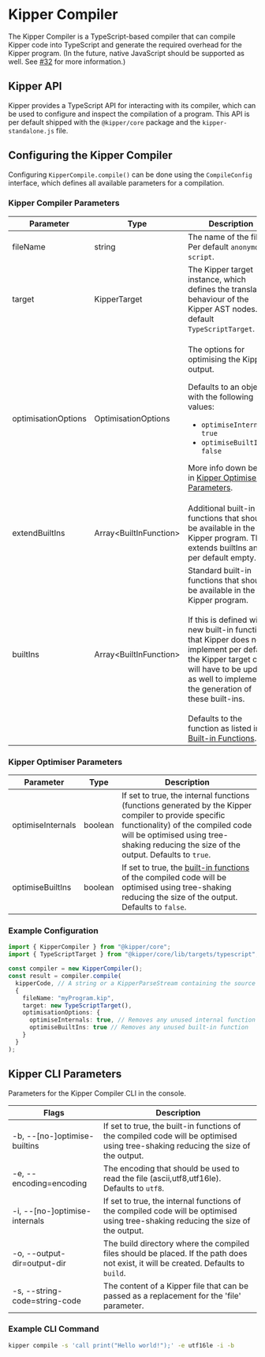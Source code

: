 # Kipper Compiler

The Kipper Compiler is a TypeScript-based compiler that can compile Kipper code into TypeScript and generate the required overhead for the Kipper program. (In the future, native JavaScript should be supported as well. See [#32](https://github.com/Luna-Klatzer/Kipper/issues/32) for more information.)

## Kipper API

Kipper provides a TypeScript API for interacting with its compiler, which can be used to configure and inspect the compilation of a program. This API is per default shipped with the `@kipper/core` package and the `kipper-standalone.js` file.

## Configuring the Kipper Compiler

Configuring `KipperCompile.compile()` can be done using the `CompileConfig` interface, which defines all available parameters for a compilation.

### Kipper Compiler Parameters

<table>
  <thead>
    <tr>
      <th>Parameter</th>
      <th>Type<br /></th>
      <th>Description</th>
    </tr>
  </thead>
  <tbody>
    <tr>
      <td>fileName</td>
      <td>string</td>
      <td>
        The name of the file. Per default
        <code>anonymous-script</code>.
      </td>
    </tr>
    <tr>
      <td>target</td>
      <td>KipperTarget</td>
      <td>
        The Kipper target instance, which defines the translation behaviour of the Kipper AST
        nodes. Per default <code>TypeScriptTarget</code>.
      </td>
    </tr>
    <tr>
      <td>optimisationOptions</td>
      <td>OptimisationOptions</td>
      <td>
        <p>The options for optimising the Kipper output.</p>
        <p>Defaults to an object with the following values:</p>
        <ul class="bullet-list">
          <li><code>optimiseInternals: true</code></li>
          <li><code>optimiseBuiltIns: false</code></li>
        </ul>
        <p>
          More info down below in
          <a href="#kipper-optimiser-parameters">Kipper Optimiser Parameters</a>.
        </p>
      </td>
    </tr>
    <tr>
      <td>extendBuiltIns</td>
      <td>Array&lt;BuiltInFunction&gt;</td>
      <td>
        Additional built-in functions that should be available in the Kipper program. This
        extends builtIns and is per default empty.<br />
      </td>
    </tr>
    <tr>
      <td>builtIns<br /></td>
      <td>Array&lt;BuiltInFunction&gt;</td>
      <td>
        Standard built-in functions that should be available in the Kipper program.
        <br /><br />If this is defined with new built-in functions that Kipper does not
        implement per default, the Kipper target class will have to be updated as well to
        implement the generation of these built-ins. <br /><br />Defaults to the function as
        listed in <a href="./built-in-functions.html">Built-in Functions</a>.<br />
      </td>
    </tr>
  </tbody>
</table>

### Kipper Optimiser Parameters

<table>
  <thead>
    <tr>
      <th>Parameter</th>
      <th>Type</th>
      <th>Description</th>
    </tr>
  </thead>
  <tbody>
    <tr>
      <td>optimiseInternals</td>
      <td>boolean</td>
      <td>
        If set to true, the internal functions (functions generated by the Kipper compiler to
        provide specific functionality) of the compiled code will be optimised using
        tree-shaking reducing the size of the output. Defaults to <code>true</code>.
      </td>
    </tr>
    <tr>
      <td>optimiseBuiltIns</td>
      <td>boolean</td>
      <td>
        If set to true, the
        <a href="./built-in-functions.html">built-in functions</a>
        of the compiled code will be optimised using tree-shaking reducing the size of the
        output. Defaults to <code>false</code>.
      </td>
    </tr>
  </tbody>
</table>

### Example Configuration

```ts
import { KipperCompiler } from "@kipper/core";
import { TypeScriptTarget } from "@kipper/core/lib/targets/typescript";

const compiler = new KipperCompiler();
const result = compiler.compile(
  kipperCode, // A string or a KipperParseStream containing the source code
  {
    fileName: "myProgram.kip",
    target: new TypeScriptTarget(),
    optimisationOptions: {
      optimiseInternals: true, // Removes any unused internal function
      optimiseBuiltIns: true // Removes any unused built-in function
    }
  }
);
```

## Kipper CLI Parameters

Parameters for the Kipper Compiler CLI in the console.

<table>
  <thead>
    <tr>
      <th>Flags</th>
      <th>Description</th>
    </tr>
  </thead>
  <tbody>
    <tr>
      <td>-b, --[no-]optimise-builtins<br /></td>
      <td>
        If set to true, the built-in functions of the compiled code will be optimised using
        tree-shaking reducing the size of the output.
      </td>
    </tr>
    <tr>
      <td>-e, --encoding=encoding</td>
      <td>
        The encoding that should be used to read the file (ascii,utf8,utf16le). Defaults to
        <code>utf8</code>.
      </td>
    </tr>
    <tr>
      <td>-i, --[no-]optimise-internals</td>
      <td>
        If set to true, the internal functions of the compiled code will be optimised using
        tree-shaking reducing the size of the output.
      </td>
    </tr>
    <tr>
      <td>-o, --output-dir=output-dir</td>
      <td>
        The build directory where the compiled files should be placed. If the path does not
        exist, it will be created. Defaults to
        <code>build</code>.<br />
      </td>
    </tr>
    <tr>
      <td>-s, --string-code=string-code<br /></td>
      <td>
        The content of a Kipper file that can be passed as a replacement for the 'file'
        parameter.<br />
      </td>
    </tr>
  </tbody>
</table>

### Example CLI Command

```bash
kipper compile -s 'call print("Hello world!");' -e utf16le -i -b
```
